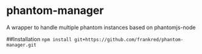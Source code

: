 # phantom-manager
A wrapper to handle multiple phantom instances based on phantomjs-node

##Installation
`npm install git+https://github.com/frankred/phantom-manager.git`